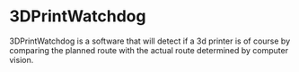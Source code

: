 # 3DPrintWatchdog
3DPrintWatchdog is a software that will detect if a 3d printer is of course by comparing the planned route with the actual route determined by computer vision.
